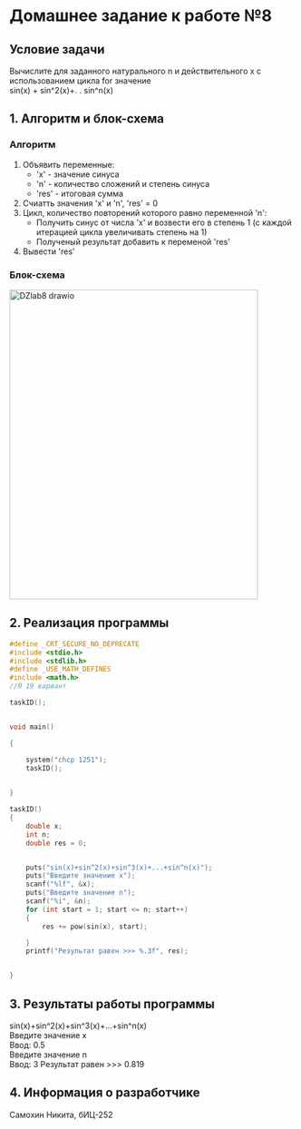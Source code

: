 # Домашнее задание к работе №8
## Условие задачи
Вычислите для заданного натурального n и действительного х с
использованием цикла for значение  
sin(x) + sin^2(x)+. . sin^n(x)
## 1. Алгоритм и блок-схема
### Алгоритм
1. Объявить переменные:
   + 'x' - значение синуса
   + 'n' - количество сложений и степень синуса
   + 'res' - итоговая сумма
2. Счиатть значения 'x' и 'n', 'res' = 0
3. Цикл, количество повторений которого равно переменной 'n':
   + Получить синус от числа 'x' и возвести его в степень 1 (с каждой итерацией цикла увеличивать степень на 1)
   + Полученый результат добавить к переменой 'res'
4. Вывести 'res'
### Блок-схема

<img width="438" height="546" alt="DZlab8 drawio" src="https://github.com/user-attachments/assets/935435f9-db90-40c6-9233-6c0a837526ed" />  

## 2. Реализация программы 
```C
#define _CRT_SECURE_NO_DEPRECATE
#include <stdio.h>
#include <stdlib.h>
#define _USE_MATH_DEFINES
#include <math.h>
//Я 19 вариант

taskID();


void main()

{

	system("chcp 1251");
	taskID();
	

}

taskID()
{
	double x;
	int n;
	double res = 0;


	puts("sin(x)+sin^2(x)+sin^3(x)+...+sin^n(x)");
	puts("Введите значение х");
	scanf("%lf", &x);
	puts("Введите значение n");
	scanf("%i", &n);
	for (int start = 1; start <= n; start++)
	{
		res += pow(sin(x), start);

	}
	printf("Результат равен >>> %.3f", res);


}
```
## 3. Результаты работы программы
sin(x)+sin^2(x)+sin^3(x)+...+sin^n(x)  
Введите значение х  
Ввод: 0.5  
Введите значение n  
Ввод: 3
Результат равен >>> 0.819  
## 4. Информация о разработчике
Самохин Никита, бИЦ-252
